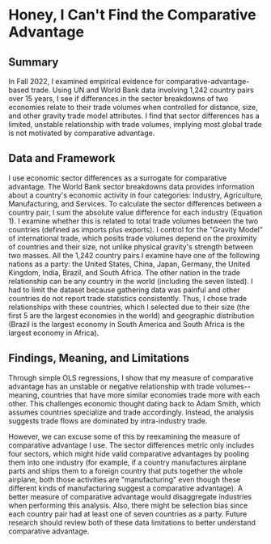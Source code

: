 # Honey, I Can't Find the Comparative Advantage

## Summary

In Fall 2022, I examined empirical evidence for comparative-advantage-based trade. Using UN and World Bank data involving 1,242 country pairs over 15 years, I see if differences in the sector breakdowns of two economies relate to their trade volumes when controlled for distance, size, and other gravity trade model attributes. I find that sector differences has a limited, unstable relationship with trade volumes, implying most global trade is not motivated by comparative advantage. 

## Data and Framework

I use economic sector differences as a surrogate for comparative advantage. The World Bank sector breakdowns data provides information about a country's economic activity in four categories: Industry, Agriculture, Manufacturing, and Services. To calculate the sector differences between a country pair, I sum the absolute value difference for each industry (Equation 1). I examine whether this is related to total trade volumes between the two countries (defined as imports plus exports). I control for the "Gravity Model" of international trade, which posits trade volumes depend on the proximity of countries and their size, not unlike physical gravity's strength between two masses. All the 1,242 country pairs I examine have one of the following nations as a party: the United States, China, Japan, Germany, the United Kingdom, India, Brazil, and South Africa. The other nation in the trade relationship can be any country in the world (including the seven listed). I had to limit the dataset because gathering data was painful and other countries do not report trade statistics consistently. Thus, I chose trade relationships with these countries, which I selected due to their size (the first 5 are the largest economies in the world) and geographic distribution (Brazil is the largest economy in South America and South Africa is the largest economy in Africa). 

## Findings, Meaning, and Limitations

Through simple OLS regressions, I show that my measure of comparative advantage has an unstable or negative relationship with trade volumes--meaning, countries that have more similar economies trade more with each other. This challenges economic thought dating back to Adam Smith, which assumes countries specialize and trade accordingly. Instead, the analysis suggests trade flows are dominated by intra-industry trade.

However, we can excuse some of this by reexamining the measure of comparative advantage I use. The sector differences metric only includes four sectors, which might hide valid comparative advantages by pooling them into one industry (for example, if a country manufactures airplane parts and ships them to a foreign country that puts together the whole airplane, both those activities are "manufacturing" even though these different kinds of manufacturing suggest a comparative advantage). A better measure of comparative advantage would disaggregate industries when performing this analysis. Also, there might be selection bias since each country pair had at least one of seven countries as a party. Future research should review both of these data limitations to better understand comparative advantage.
